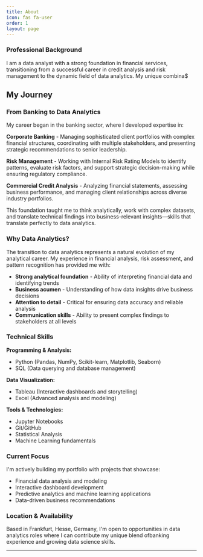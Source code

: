 ```yaml
---
title: About
icon: fas fa-user
order: 1
layout: page
---
```


### Professional Background

I am a data analyst with a strong foundation in financial services, transitioning from a successful career in credit analysis and risk management to the dynamic field of data analytics. My unique combina$

## My Journey

### From Banking to Data Analytics

My career began in the banking sector, where I developed expertise in:

**Corporate Banking** - Managing sophisticated client portfolios with complex financial structures, coordinating with multiple stakeholders, and presenting strategic recommendations to senior leadership.

**Risk Management** - Working with Internal Risk Rating Models to identify patterns, evaluate risk factors, and support strategic decision-making while ensuring regulatory compliance.

**Commercial Credit Analysis** - Analyzing financial statements, assessing business performance, and managing client relationships across diverse industry portfolios.

This foundation taught me to think analytically, work with complex datasets, and translate technical findings into business-relevant insights—skills that translate perfectly to data analytics.

### Why Data Analytics?

The transition to data analytics represents a natural evolution of my analytical career. My experience in financial analysis, risk assessment, and pattern recognition has provided me with:

- **Strong analytical foundation** - Ability of interpreting financial data and identifying trends
- **Business acumen** - Understanding of how data insights drive business decisions
- **Attention to detail** - Critical for ensuring data accuracy and reliable analysis
- **Communication skills** - Ability to present complex findings to stakeholders at all levels

### Technical Skills

**Programming & Analysis:**
- Python (Pandas, NumPy, Scikit-learn, Matplotlib, Seaborn)
- SQL (Data querying and database management)

**Data Visualization:**
- Tableau (Interactive dashboards and storytelling)
- Excel (Advanced analysis and modeling)

**Tools & Technologies:**
- Jupyter Notebooks
- Git/GitHub
- Statistical Analysis
- Machine Learning fundamentals

### Current Focus

I'm actively building my portfolio with projects that showcase:
- Financial data analysis and modeling
- Interactive dashboard development
- Predictive analytics and machine learning applications
- Data-driven business recommendations

### Location & Availability

Based in Frankfurt, Hesse, Germany, I'm open to opportunities in data analytics roles where I can contribute my unique blend ofbanking experience and growing data science skills.

---

